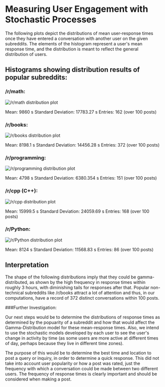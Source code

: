 # Measuring User Engagement with Stochastic Processes

The following plots depict the distributions of mean user-response times once they have entered a conversation with another user on the given subreddits. The elements of the histogram represent a user's mean response time, and the distribution is meant to reflect the general distribution of users.

## Histograms showing distribution results of popular subreddits:

### /r/math:

![/r/math distribution plot](https://github.com/alextairbekov/CSE392_Final_Project/tree/master/images/r_math.png)

Mean: 9860 s
Standard Deviation: 17783.27 s
Entries: 162 (over 100 posts)

### /r/books:

![/r/books distribution plot](https://github.com/alextairbekov/CSE392_Final_Project/tree/master/images/r_books.png)

Mean: 8198.1 s
Standard Deviation: 14456.28 s
Entries: 372 (over 100 posts)

### /r/programming:

![/r/programming distribution plot](https://github.com/alextairbekov/CSE392_Final_Project/tree/master/images/r_programming.png)

Mean: 4798 s
Standard Deviation: 6380.354 s
Entries: 151 (over 100 posts)

### /r/cpp (C++):

![/r/cpp distribution plot](https://github.com/alextairbekov/CSE392_Final_Project/tree/master/images/r_cpp.png)

Mean: 15999.5 s
Standard Deviation: 24059.69 s
Entries: 168 (over 100 posts)

### /r/Python:

![/r/Python distribution plot](https://github.com/alextairbekov/CSE392_Final_Project/tree/master/images/r_python.png)

Mean: 8124 s
Standard Deviation: 11568.83 s
Entries: 86 (over 100 posts)

## Interpretation

The shape of the following distributions imply that they could be gamma-distributed, as shown by the high frequency in response times within roughly 3 hours, with diminishing tails for responses after that. Popular non-technical subreddits like /r/books attract a lot of attention and thus, in our computations, have a record of 372 distinct conversations within 100 posts. 

###Further Investigation:

Our next steps would be to determine the distributions of response times as determined by the popuarity of a subreddit and how that would affect the Gamma-Distribution model for these mean-response times. Also, we intend to use the stochastic models developed by each user to see the user's change in activity by time (as some users are more active at different times of day, perhaps because they live in different time zones).

The purpose of this would be to determine the best time and location to post a query or inquiry, in order to determine a quick response. This did not take into account user popularity or how a post was rated, just the frequency with which a conversation could be made between two different users. The frequency of response times is clearly important and should be considered when making a post. 
